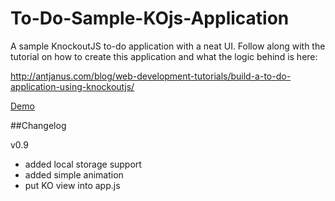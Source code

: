 To-Do-Sample-KOjs-Application
=============================

A sample KnockoutJS to-do application with a neat UI.
Follow along with the tutorial on how to create this application and what the logic behind is here:

http://antjanus.com/blog/web-development-tutorials/build-a-to-do-application-using-knockoutjs/

[Demo](http://antjan-us/labs/to-do-app)

##Changelog

v0.9 

* added local storage support
* added simple animation
* put KO view into app.js
